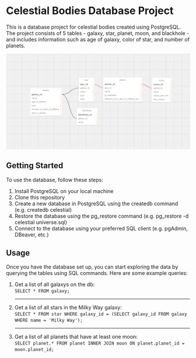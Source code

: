 # Celestial Bodies Database Project
This is a database project for celestial bodies created using PostgreSQL. The project consists of 5 tables - galaxy, star, planet, moon, and blackhole - and includes information such as age of galaxy, color of star, and number of planets.

![](/images/database_schema.png)

## Getting Started

To use the database, follow these steps:

1. Install PostgreSQL on your local machine
2. Clone this repository
3. Create a new database in PostgreSQL using the createdb command (e.g. createdb celestial)
4. Restore the database using the pg_restore command (e.g. pg_restore -d celestial universe.sql)
5. Connect to the database using your preferred SQL client (e.g. pgAdmin, DBeaver, etc.)

## Usage
Once you have the database set up, you can start exploring the data by querying the tables using SQL commands. Here are some example queries:

1. Get a list of all galaxys on the db:  
    `SELECT * FROM galaxy;`
    
    ---
    
2. Get a list of all stars in the Milky Way galaxy:  
    `SELECT * FROM star WHERE galaxy_id = (SELECT galaxy_id FROM galaxy WHERE name = 'Milky Way');`
    
    ---
    
3. Get a list of all planets that have at least one moon:  
    `SELECT planet.* FROM planet INNER JOIN moon ON planet.planet_id = moon.planet_id;
`

